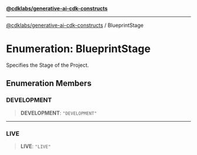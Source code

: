 [**@cdklabs/generative-ai-cdk-constructs**](../README.md)

***

[@cdklabs/generative-ai-cdk-constructs](../README.md) / BlueprintStage

# Enumeration: BlueprintStage

Specifies the Stage of the Project.

## Enumeration Members

### DEVELOPMENT

> **DEVELOPMENT**: `"DEVELOPMENT"`

***

### LIVE

> **LIVE**: `"LIVE"`
